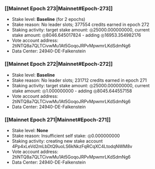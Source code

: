 ### [[Mainnet Epoch 273|Mainnet#Epoch-273]]
* Stake level: **Baseline** (for 2 epochs)
* Stake reason: No leader slots; 377554 credits earned in epoch 272
* Staking activity: target stake amount: ◎25000.000000000, current stake amount: ◎8046.645017824 - adding ◎16953.354982176
* Vote account address: 2tiNTQ8a7QLTCivwMu1At5GoqoJRPvMpwmrLKdSdmNg6
* Data Center: 24940-DE-Falkenstein
### [[Mainnet Epoch 272|Mainnet#Epoch-272]]
* Stake level: **Baseline**
* Stake reason: No leader slots; 231712 credits earned in epoch 271
* Staking activity: target stake amount: ◎25000.000000000, current stake amount: ◎1.000000000 - adding ◎8045.644557158
* Vote account address: 2tiNTQ8a7QLTCivwMu1At5GoqoJRPvMpwmrLKdSdmNg6
* Data Center: 24940-DE-Falkenstein
### [[Mainnet Epoch 271|Mainnet#Epoch-271]]
* Stake level: **None**
* Stake reason: Insufficient self stake: ◎0.000000000
* Staking activity: creating new stake account 4Pp4xLeVd2mLbDtQ9uoLS6kNkzFqRCqXC4LtodqNWM8v
* Vote account address: 2tiNTQ8a7QLTCivwMu1At5GoqoJRPvMpwmrLKdSdmNg6
* Data Center: 24940-DE-Falkenstein